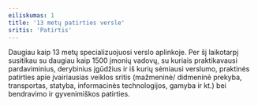 ```yaml
---
eiliskumas: 1
title: '13 metų patirties versle'
sritis: 'Patirtis'
---
```

Daugiau kaip 13 metų specializuojuosi verslo aplinkoje. Per šį laikotarpį susitikau su daugiau kaip 1500 įmonių vadovų, su kuriais praktikavausi pardaviminius, derybinius įgūdžius ir iš kurių sėmiausi verslumo, praktinės patirties apie įvairiausias veiklos sritis (mažmeninė/ didmeninė prekyba, transportas, statyba, informacinės technologijos, gamyba ir kt.) bei bendravimo ir gyvenimiškos patirties.